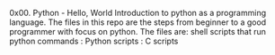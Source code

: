 0x00. Python - Hello, World
Introduction to python as a programming language. The files in this repo are the steps from beginner to a good programmer with focus on python. The files are: shell scripts that run python commands : Python scripts : C scripts

